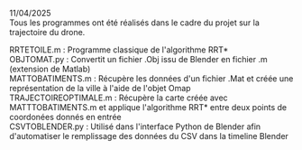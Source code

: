 11/04/2025 <br/>
Tous les programmes ont été réalisés dans le cadre du projet sur la trajectoire du drone.

RRTETOILE.m : Programme classique de l'algorithme RRT*<br/>
OBJTOMAT.py : Convertit un fichier .Obj issu de Blender en fichier .m (extension de Matlab)<br/>
MATTOBATIMENTS.m : Récupère les données d'un fichier .Mat et créée une représentation de la ville à l'aide de l'objet Omap<br/>
TRAJECTOIREOPTIMALE.m : Récupère la carte créée avec MATTTOBATIMENTS.m et applique l'algorithme RRT* entre deux points de coordonées donnés en entrée<br/>
CSVTOBLENDER.py : Utilisé dans l'interface Python de Blender afin d'automatiser le remplissage des données du CSV dans la timeline Blender<br/>


